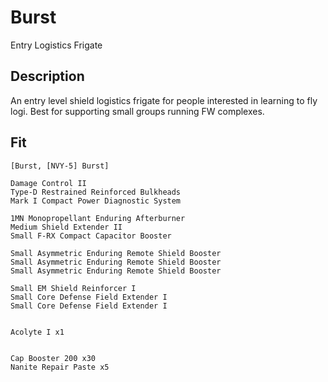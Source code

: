 # Burst

Entry Logistics Frigate

## Description

An entry level shield logistics frigate for people interested in learning to fly logi. Best for supporting small groups running FW complexes.


## Fit

```
[Burst, [NVY-5] Burst]

Damage Control II
Type-D Restrained Reinforced Bulkheads
Mark I Compact Power Diagnostic System

1MN Monopropellant Enduring Afterburner
Medium Shield Extender II
Small F-RX Compact Capacitor Booster

Small Asymmetric Enduring Remote Shield Booster
Small Asymmetric Enduring Remote Shield Booster
Small Asymmetric Enduring Remote Shield Booster

Small EM Shield Reinforcer I
Small Core Defense Field Extender I
Small Core Defense Field Extender I


Acolyte I x1


Cap Booster 200 x30
Nanite Repair Paste x5
```